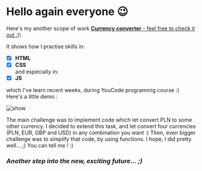 # Hello again everyone 😉

Here's my another scope of work [**Currency converter** - feel free to check it out :)](https://woytekmig.github.io/currencyConverter/)\

It shows how I practise skills in: 
- [x] **HTML**  
- [x] **CSS**  
and especially in: 
- [x] **JS**

which I've learn recent weeks, during YouCode programmig course  :) Here's a little demo : 

![show](images/currencyConverterShow.gif)

The main challenge was to implement code which let convert PLN to some other currency. I decided to extend this task, and let convert four currencies (PLN, EUR, GBP and USD) in any combination you want :) Then, even bigger challenge was to simplify that code, by using functions. I hope, I did pretty well... ;) You can tell me ! :) 

### _Another step into the new, exciting future... ;)_
